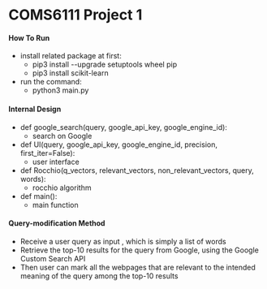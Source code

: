 # COMS6111 Project 1

#### How To Run
* install related package at first:
  * pip3 install --upgrade setuptools wheel pip
  * pip3 install scikit-learn
* run the command:
  * python3 main.py <google api key> <google engine id> <precision> <query>

#### Internal Design
* def google_search(query, google_api_key, google_engine_id): 
  * search on Google
* def UI(query, google_api_key, google_engine_id, precision, first_iter=False): 
  * user interface
* def Rocchio(q_vectors, relevant_vectors, non_relevant_vectors, query, words):
  * rocchio algorithm
* def main(): 
  * main function
  
#### Query-modification Method
* Receive a user query as input , which is simply a list of words
* Retrieve the top-10 results for the query from Google, using the Google Custom Search API
* Then user can mark all the webpages that are relevant to the intended meaning of the query among the top-10 results

